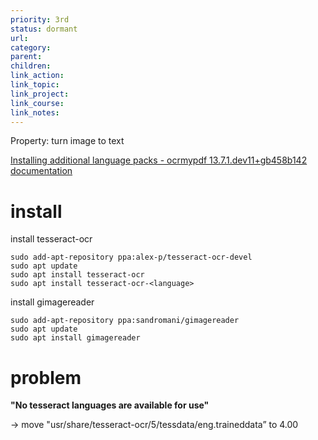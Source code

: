 ```yaml
---
priority: 3rd
status: dormant
url: 
category: 
parent: 
children: 
link_action: 
link_topic: 
link_project: 
link_course: 
link_notes: 
---
```


Property: turn image to text

[Installing additional language packs - ocrmypdf 13.7.1.dev11+gb458b142 documentation](https://ocrmypdf.readthedocs.io/en/latest/languages.html)

# install

install tesseract-ocr

```
sudo add-apt-repository ppa:alex-p/tesseract-ocr-devel
sudo apt update
sudo apt install tesseract-ocr 
sudo apt install tesseract-ocr-<language>
```

install gimagereader

```
sudo add-apt-repository ppa:sandromani/gimagereader
sudo apt update
sudo apt install gimagereader
```

# problem

**"No tesseract languages are available for use"**

→ move "usr/share/tesseract-ocr/5/tessdata/eng.traineddata” to 4.00